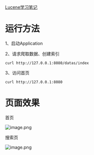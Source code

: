 [Lucene学习笔记](https://github.com/fonxian/surfbird-search/wiki)


# 运行方法

1、启动Application

2、请求爬取数据、创建索引
```
curl http://127.0.0.1:8080/datas/index
```
3、访问首页
```
curl http://127.0.0.1:8080
```
# 页面效果

首页

![image.png](https://upload-images.jianshu.io/upload_images/13585252-2d411ad7f65cfe19.png?imageMogr2/auto-orient/strip%7CimageView2/2/w/1240)

搜索页

![image.png](https://upload-images.jianshu.io/upload_images/13585252-e6498bd43600b356.png?imageMogr2/auto-orient/strip%7CimageView2/2/w/1240)
